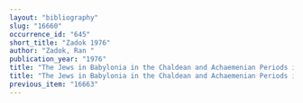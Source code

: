 ```yaml
---
layout: "bibliography"
slug: "16660"
occurrence_id: "645"
short_title: "Zadok 1976"
author: "Zadok, Ran "
publication_year: "1976"
title: "The Jews in Babylonia in the Chaldean and Achaemenian Periods in the Light of the Babylonian Sources"
title: "The Jews in Babylonia in the Chaldean and Achaemenian Periods in the Light of the Babylonian Sources"
previous_item: "16663"
---
```


